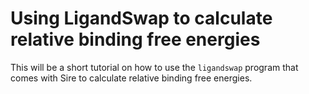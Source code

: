 # Using LigandSwap to calculate relative binding free energies

This will be a short tutorial on how to use the `ligandswap` program 
that comes with Sire to calculate relative binding free energies.

